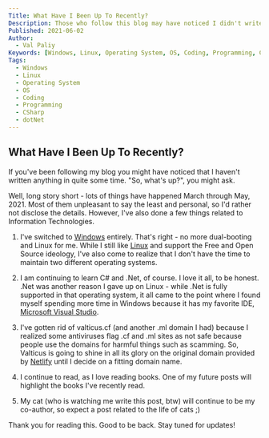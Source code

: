 ```yaml
---
Title: What Have I Been Up To Recently?
Description: Those who follow this blog may have noticed I didn't write anything for some time. So, what have I been up to recently?
Published: 2021-06-02
Author:
  - Val Paliy
Keywords: [Windows, Linux, Operating System, OS, Coding, Programming, CSharp, dotNet]
Tags:
  - Windows
  - Linux
  - Operating System
  - OS
  - Coding
  - Programming
  - CSharp
  - dotNet
---
```


## What Have I Been Up To Recently?

If you've been following my blog you might have noticed that I haven't written anything in quite some time. "So, what's up?", you might ask.

Well, long story short - lots of things have happened March through May, 2021. Most of them unpleasant to say the least and personal, so I'd rather not disclose the details. However, I've also done a few things related to Information Technologies.

1. I've switched to [Windows](https://valticus.netlify.app/tags/windows) entirely. That's right - no more dual-booting and Linux for me. While I still like [Linux](111) and support the Free and Open Source ideology, I've also come to realize that I don't have the time to maintain two different operating systems.

2. I am continuing to learn C# and .Net, of course. I love it all, to be honest. .Net was another reason I gave up on Linux - while .Net is fully supported in that operating system, it all came to the point where I found myself spending more time in Windows because it has my favorite IDE, [Microsoft Visual Studio](https://valticus.netlify.app/tags/visual-studio-2019).

3. I've gotten rid of valticus.cf (and another .ml domain I had) because I realized some antiviruses flag .cf and .ml sites as not safe because people use the domains for harmful things such as scamming. So, Valticus is going to shine in all its glory on the original domain provided by [Netlify](https://valticus.netlify.app/tags/netlify) until I decide on a fitting domain name.

4. I continue to read, as I love reading books. One of my future posts will highlight the books I've recently read.

5. My cat (who is watching me write this post, btw) will continue to be my co-author, so expect a post related to the life of cats ;)

Thank you for reading this. Good to be back. Stay tuned for updates!